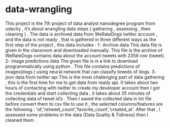 # data-wrangling
This project is the 7th project of data analyst nanodegree program from udacity , it’s about wrangling data steps ( gathering , assessing , then cleaning ) . The data is archived data from WeRateDogs twitter account , and the data is not ready , that is gathered in three different ways as the first step of the project , this data includes :
1- Archive data
This data file is given in the classroom and downloaded manually. This file is the archive of WeRateDogs contains data about the account tweets with 2356 row (tweet).
2- image predictions data
The given file is in a link to download programmatically using python . This file contains predictions of images(dogs ) using neural network that can classify breeds of dogs.
3- json data from twitter api
This is the most challenging part of data gathering , this is the first time for me to get data from ready api. It takes about two hours of contacting with twitter to create my developer account then I got the credentials and start collecting data , it takes about 35 minutes of collecting data of tweet id’s . Then I saved the collected data in txt file before convert them to csv file to use it , the selected columns/features are the following : 'id','retweet_count','favorite_count','created_at'. After that , I assessed some problems in the data (Data Quality & Tidiness) then I cleaned them .
